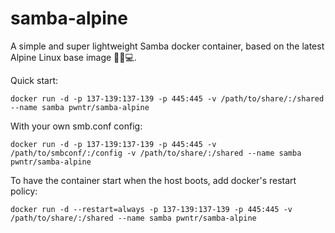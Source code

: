 # samba-alpine
A simple and super lightweight Samba docker container, based on the latest Alpine Linux base image 🐧🐋💻.

Quick start:
```shell
docker run -d -p 137-139:137-139 -p 445:445 -v /path/to/share/:/shared --name samba pwntr/samba-alpine
```

With your own smb.conf config:
```shell
docker run -d -p 137-139:137-139 -p 445:445 -v /path/to/smbconf/:/config -v /path/to/share/:/shared --name samba pwntr/samba-alpine
```

To have the container start when the host boots, add docker's restart policy:
```shell
docker run -d --restart=always -p 137-139:137-139 -p 445:445 -v /path/to/share/:/shared --name samba pwntr/samba-alpine
```
